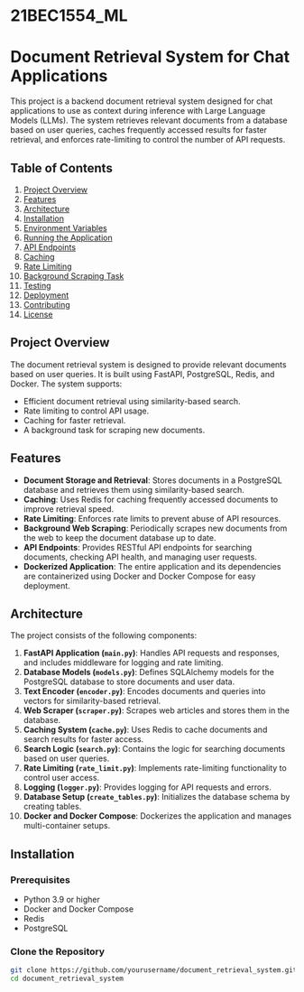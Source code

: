 # 21BEC1554_ML

# Document Retrieval System for Chat Applications

This project is a backend document retrieval system designed for chat applications to use as context during inference with Large Language Models (LLMs). The system retrieves relevant documents from a database based on user queries, caches frequently accessed results for faster retrieval, and enforces rate-limiting to control the number of API requests.

## Table of Contents

1. [Project Overview](#project-overview)
2. [Features](#features)
3. [Architecture](#architecture)
4. [Installation](#installation)
5. [Environment Variables](#environment-variables)
6. [Running the Application](#running-the-application)
7. [API Endpoints](#api-endpoints)
8. [Caching](#caching)
9. [Rate Limiting](#rate-limiting)
10. [Background Scraping Task](#background-scraping-task)
11. [Testing](#testing)
12. [Deployment](#deployment)
13. [Contributing](#contributing)
14. [License](#license)

## Project Overview

The document retrieval system is designed to provide relevant documents based on user queries. It is built using FastAPI, PostgreSQL, Redis, and Docker. The system supports:
- Efficient document retrieval using similarity-based search.
- Rate limiting to control API usage.
- Caching for faster retrieval.
- A background task for scraping new documents.

## Features

- **Document Storage and Retrieval**: Stores documents in a PostgreSQL database and retrieves them using similarity-based search.
- **Caching**: Uses Redis for caching frequently accessed documents to improve retrieval speed.
- **Rate Limiting**: Enforces rate limits to prevent abuse of API resources.
- **Background Web Scraping**: Periodically scrapes new documents from the web to keep the document database up to date.
- **API Endpoints**: Provides RESTful API endpoints for searching documents, checking API health, and managing user requests.
- **Dockerized Application**: The entire application and its dependencies are containerized using Docker and Docker Compose for easy deployment.

## Architecture

The project consists of the following components:

1. **FastAPI Application (`main.py`)**: Handles API requests and responses, and includes middleware for logging and rate limiting.
2. **Database Models (`models.py`)**: Defines SQLAlchemy models for the PostgreSQL database to store documents and user data.
3. **Text Encoder (`encoder.py`)**: Encodes documents and queries into vectors for similarity-based retrieval.
4. **Web Scraper (`scraper.py`)**: Scrapes web articles and stores them in the database.
5. **Caching System (`cache.py`)**: Uses Redis to cache documents and search results for faster access.
6. **Search Logic (`search.py`)**: Contains the logic for searching documents based on user queries.
7. **Rate Limiting (`rate_limit.py`)**: Implements rate-limiting functionality to control user access.
8. **Logging (`logger.py`)**: Provides logging for API requests and errors.
9. **Database Setup (`create_tables.py`)**: Initializes the database schema by creating tables.
10. **Docker and Docker Compose**: Dockerizes the application and manages multi-container setups.

## Installation

### Prerequisites

- Python 3.9 or higher
- Docker and Docker Compose
- Redis
- PostgreSQL


### Clone the Repository

```bash
git clone https://github.com/yourusername/document_retrieval_system.git
cd document_retrieval_system
